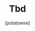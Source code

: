 ---
layout: post
title: "Tbd"
author: \[potatowire]
categories: 
tags: 
banner: 
caption:
published: false
---